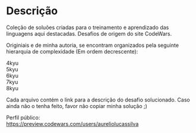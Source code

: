 # Descrição

Coleção de soluões criadas para o treinamento e aprendizado das linguagens aqui destacadas. Desafios de origem do site CodeWars.

Originiais e de minha autoria, se encontram organizados pela seguinte hierarquia de complexidade (Em ordem decrescente): <br/> 

4kyu <br/>
5kyu <br/>
6kyu <br/>
7kyu <br/> 
8kyu

Cada arquivo contém o link para a descrição do desafio solucionado. Caso ainda não o tenha feito, favor não copiar minha solução ;)

Perfil público:\
https://preview.codewars.com/users/aureliolucassilva

